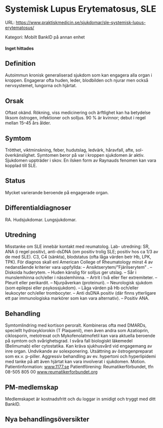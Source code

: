 # Systemisk Lupus Erytematosus, SLE

URL: https://www.praktiskmedicin.se/sjukdomar/sle-systemisk-lupus-erytematosus/



Kategori: Mobilt BankID på annan enhet

#### Inget hittades

## Definition

Autoimmun kronisk generaliserad sjukdom som kan engagera alla organ i kroppen. Engagerar ofta huden, leder, blodbilden och njurar men också nervsystemet, lungorna och hjärtat.

## Orsak

Oftast okänd. Rökning, viss medicinering och ärftlighet kan ha betydelse liksom östrogen, infektioner och solljus. 90 % är kvinnor; debut i regel mellan 15–45 års ålder.

## Symtom

Trötthet, viktminskning, feber, hudutslag, ledvärk, håravfall, afte, sol-överkänslighet. Symtomen beror på var i kroppen sjukdomen är aktiv. Sjukdomen uppträder i skov. En ilsken form av Raynauds fenomen kan vara kopplad till SLE.

## Status

Mycket varierande beroende på engagerade organ.

## Differentialdiagnoser

RA. Hudsjukdomar. Lungsjukdomar.

## Utredning

Misstanke om SLE innebär kontakt med reumatolog. Lab- utredning: SR, ANA (i regel positiv), anti-dsDNA (om positiv trolig SLE; positiv hos ca 1/3 av de med SLE). C3, C4 (sänkta), blodstatus (ofta låga värden betr Hb, LPK, TPK).
För diagnos skall enl American College of Rheumatology minst 4 av nedanstående kriterier vara uppfyllda:
– Ansiktserytem/”Fjärilserytem” .
– Diskoida huderytem.
– Huden känslig för solljus ger utslag.
– Sår i munslemhinna och/eller i nässlemhinna.
– Artrit i två eller fler extremiteter.
– Pleurit eller perikardit.
– Njurpåverkan (proteinuri).
– Neurologisk sjukdom (som epilepsi eller psykossjukdom).
– Låga värden på Hb och/eller leukocyter och/eller trombocyter.
– Anti dsDNA positiv (där finns ytterligare ett par immunologiska markörer som kan vara alternativ).
– Positiv ANA.

## Behandling

Symtomlindring med kortison peroralt. Kombineras ofta med DMARDs, speciellt hydroxyklorokin (T Plaquenil), men även andra som Azatioprin, ciklosporin, metotrexat och Mykofenolatmofetil kan vara aktuella beroende på symtom och svårighetsgrad. I svåra fall biologiskt läkemedel (Belimumab) eller cytostatika. Kan kräva sjukhusvård vid engagemang av inre organ. Undvikande av solexponering. Utsättning av östrogenpreparat som ex.v. p-piller. Aggressiv behandling av ev. hypertoni och hyperlipidemi med tanke på att även hjärtat kan vara involverat i sjukdomen. Motion.
Patientinformation: www.1177.se
Patientförening: Reumatikerförbundet, tfn 08-505 805 00
www.reumatikerforbundet.org

## PM-medlemskap

Medlemskapet är kostnadsfritt och du loggar in smidigt och tryggt med ditt BankID.

## Nya behandlingsöversikter

